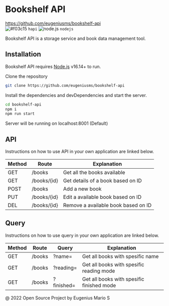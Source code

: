 # Bookshelf API
https://github.com/eugeniusms/bookshelf-api
<br/>
![#f03c15](https://via.placeholder.com/15/f03c15/f03c15.png) `hapi` ![node.js](https://via.placeholder.com/15/c5f015/c5f015.png) `nodejs`

Bookshelf API is a storage service and book data management tool.

## Installation

Bookshelf API requires [Node.js](https://nodejs.org/) v16.14+ to run.

Clone the repository
```sh
git clone https://github.com/eugeniusms/bookshelf-api
```

Install the dependencies and devDependencies and start the server.

```sh
cd bookshelf-api
npm i
npm run start
```
Server will be running on localhost:8001 (Default)
## API
Instructions on how to use API in your own application are linked below.

| Method | Route | Explanation |
| ------ | ------ | ------ |
| GET | /books | Get all the books available |
| GET | /books/{id} | Get details of a book based on ID |
| POST | /books | Add a new book |
| PUT | /books/{id} | Edit a available book based on ID |
| DEL | /books/{id} | Remove a available book based on ID |

## Query
Instructions on how to use query in your own application are linked below.

| Method | Route | Query | Explanation |
| ------ | ------ | ------ | ------ |
| GET | /books | ?name= | Get all books with spesific name |
| GET | /books | ?reading= | Get all books with spesific reading mode |
| GET | /books | ?finished= | Get all books with spesific finished mode |

@ 2022 Open Source Project by Eugenius Mario S

[//]: # (These are reference links used in the body of this note and get stripped out when the markdown processor does its job. There is no need to format nicely because it shouldn't be seen. Thanks SO - http://stackoverflow.com/questions/4823468/store-comments-in-markdown-syntax)
   [node.js]: <http://nodejs.org>

   
